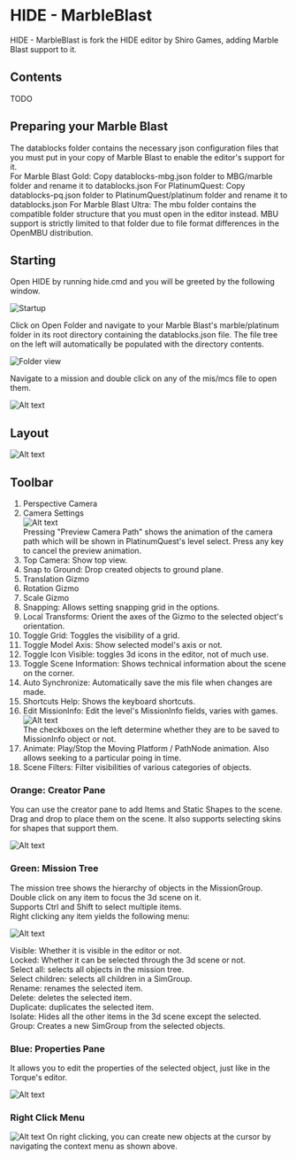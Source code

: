 # HIDE - MarbleBlast

HIDE - MarbleBlast is fork the HIDE editor by Shiro Games, adding Marble Blast support to it.

## Contents
TODO

## Preparing your Marble Blast
The datablocks folder contains the necessary json configuration files that you must put in your copy of Marble Blast to enable the editor's support for it.  
For Marble Blast Gold: Copy datablocks-mbg.json folder to MBG/marble folder and rename it to datablocks.json
For PlatinumQuest: Copy datablocks-pq.json folder to PlatinumQuest/platinum folder and rename it to datablocks.json
For Marble Blast Ultra: The mbu folder contains the compatible folder structure that you must open in the editor instead. MBU support is strictly limited to that folder due to file format differences in the OpenMBU distribution.

## Starting
Open HIDE by running hide.cmd and you will be greeted by the following window.

![Startup](image.png)

Click on Open Folder and navigate to your Marble Blast's marble/platinum folder in its root directory containing the datablocks.json file. The file tree on the left will automatically be populated with the directory contents.

![Folder view](image-1.png)

Navigate to a mission and double click on any of the mis/mcs file to open them.

![Alt text](image-2.png)

## Layout

![Alt text](image-3.png)

## Toolbar
1. Perspective Camera  
2. Camera Settings  
![Alt text](image-7.png)  
Pressing "Preview Camera Path" shows the animation of the camera path which will be shown in PlatinumQuest's level select. Press any key to cancel the preview animation.  
3. Top Camera: Show top view.  
4. Snap to Ground: Drop created objects to ground plane.  
5. Translation Gizmo  
6. Rotation Gizmo  
7. Scale Gizmo  
8. Snapping: Allows setting snapping grid in the options.  
9. Local Transforms: Orient the axes of the Gizmo to the selected object's orientation.  
10. Toggle Grid: Toggles the visibility of a grid.  
11. Toggle Model Axis: Show selected model's axis or not.  
12. Toggle Icon Visible: toggles 3d icons in the editor, not of much use.  
13. Toggle Scene Information: Shows technical information about the scene on the corner.  
14. Auto Synchronize: Automatically save the mis file when changes are made.  
15. Shortcuts Help: Shows the keyboard shortcuts.  
16. Edit MissionInfo:  Edit the level's MissionInfo fields, varies with games.  
![Alt text](image-8.png)  
The checkboxes on the left determine whether they are to be saved to MissionInfo object or not.
17. Animate: Play/Stop the Moving Platform / PathNode animation. Also allows seeking to a particular poing in time.
18. Scene Filters: Filter visibilities of various categories of objects.

### Orange: Creator Pane
You can use the creator pane to add Items and Static Shapes to the scene.  Drag and drop to place them on the scene.  It also supports selecting skins for shapes that support them.

![Alt text](image-4.png)

### Green: Mission Tree
The mission tree shows the hierarchy of objects in the MissionGroup.
Double click on any item to focus the 3d scene on it.  
Supports Ctrl and Shift to select multiple items.  
Right clicking any item yields the following menu:

![Alt text](image-5.png)

Visible: Whether it is visible in the editor or not.  
Locked: Whether it can be selected through the 3d scene or not.  
Select all: selects all objects in the mission tree.  
Select children: selects all children in a SimGroup.  
Rename: renames the selected item.  
Delete: deletes the selected item.  
Duplicate: duplicates the selected item.  
Isolate: Hides all the other items in the 3d scene except the selected.  
Group: Creates a new SimGroup from the selected objects.  

### Blue: Properties Pane
It allows you to edit the properties of the selected object, just like in the Torque's editor.

![Alt text](image-6.png)

### Right Click Menu
![Alt text](image-9.png)
On right clicking, you can create new objects at the cursor by navigating the context menu as shown above.